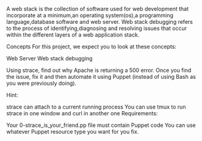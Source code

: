 A web stack is the collection of software used for web development that incorporate at a minimum,an operating system(os),a programming language,database software and web server.
Web stack debugging refers to the process of identifying,diagnosing and resolving issues that occur within the different layers of a web application stack.

Concepts
For this project, we expect you to look at these concepts:

Web Server
Web stack debugging

Using strace, find out why Apache is returning a 500 error. Once you find the issue, fix it and then automate it using Puppet (instead of using Bash as you were previously doing).

Hint:

strace can attach to a current running process
You can use tmux to run strace in one window and curl in another one
Requirements:

Your 0-strace_is_your_friend.pp file must contain Puppet code
You can use whatever Puppet resource type you want for you fix.
